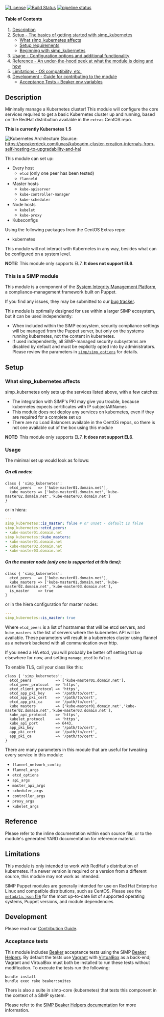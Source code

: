 [![License](http://img.shields.io/:license-apache-blue.svg)](http://www.apache.org/licenses/LICENSE-2.0.html) [![Build Status](https://travis-ci.org/simp/pupmod-simp-simp_kubernetes.svg)](https://travis-ci.org/simp/pupmod-simp-simp_kubernetes) [![pipeline status](https://gitlab.com/simp/pupmod-simp-simp_kubernetes/badges/master/pipeline.svg)](https://gitlab.com/simp/pupmod-simp-simp_kubernetes/commits/master)


#### Table of Contents

1. [Description](#description)
2. [Setup - The basics of getting started with simp_kubernetes](#setup)
    * [What simp_kubernetes affects](#what-simp_kubernetes-affects)
    * [Setup requirements](#setup-requirements)
    * [Beginning with simp_kubernetes](#beginning-with-simp_kubernetes)
3. [Usage - Configuration options and additional functionality](#usage)
4. [Reference - An under-the-hood peek at what the module is doing and how](#reference)
5. [Limitations - OS compatibility, etc.](#limitations)
6. [Development - Guide for contributing to the module](#development)
    * [Acceptance Tests - Beaker env variables](#acceptance-tests)

## Description

Minimally manage a Kubernetes cluster! This module will configure the core
services required to get a basic Kubernetes cluster up and running, based on the
RedHat distribution available in the `extras` CentOS repo.

**This is currently Kubernetes 1.5**

![Kubernetes Architecture](assets/kube_arch.png)
(Source: https://speakerdeck.com/luxas/kubeadm-cluster-creation-internals-from-self-hosting-to-upgradability-and-ha)

This module can set up:
* Every host
  - `etcd` (only one peer has been tested)
  - `flanneld`
* Master hosts
  - `kube-apiserver`
  - `kube-controller-manager`
  - `kube-scheduler`
* Node hosts
  - `kubelet`
  - `kube-proxy`
* Kubeconfigs

Using the following packages from the CentOS Extras repo:
* kubernetes

This module will not interact with Kubernetes in any way, besides what can be
configured on a system level.

**NOTE:** This module only supports EL7.  **It does not support EL6.**

### This is a SIMP module

This module is a component of the [System Integrity Management
Platform](https://github.com/NationalSecurityAgency/SIMP), a
compliance-management framework built on Puppet.

If you find any issues, they may be submitted to our [bug
tracker](https://simp-project.atlassian.net/).

This module is optimally designed for use within a larger SIMP ecosystem, but
it can be used independently:

 * When included within the SIMP ecosystem, security compliance settings will
   be managed from the Puppet server, but only on the systems running kubernetes,
   not the content in kubernetes.
 * If used independently, all SIMP-managed security subsystems are disabled by
   default and must be explicitly opted into by administrators.  Please review
   the parameters in
   [`simp/simp_options`](https://github.com/simp/pupmod-simp-simp_options) for
   details.

## Setup

### What simp_kubernetes affects


simp_kubernetes only sets up the services listed above, with a few catches:

* The integration with SIMP's PKI may give you trouble, because kubernetes
  expects certificates with IP subjectAltNames
* This module does not deploy any services on kubernetes, even if they are
  required for a complete set up
* There are no Load Balancers available in the CentOS repos, so there is not one
  available out of the box using this module

 **NOTE:** This module only supports EL7.  **It does not support EL6.**

### Usage

The minimal set up would look as follows:

##### On all nodes:
```puppet
class { 'simp_kubernetes':
  etcd_peers   => ['kube-master01.domain.net'],
  kube_masters => ['kube-master01.domain.net','kube-master02.domain.net','kube-master03.domain.net']
}
```
or in hiera:
```yaml
---
simp_kubernetes::is_master: false # or unset - default is false
simp_kubernetes::etcd_peers:
- kube-master01.domain.net
simp_kubernetes::kube_masters:
- kube-master01.domain.net
- kube-master02.domain.net
- kube-master03.domain.net
```


##### On the master node (only one is supported at this time):
```puppet
class { 'simp_kubernetes':
  etcd_peers   => ['kube-master01.domain.net'],
  kube_masters => ['kube-master01.domain.net','kube-master02.domain.net','kube-master03.domain.net'],
  is_master    => true
}
```
or in the hiera configuration for master nodes:
```yaml
---
simp_kubernetes::is_master: true
```

Where `etcd_peers` is a list of hostnames that will be etcd servers, and
`kube_masters` is the list of servers where the kubernetes API will be available.
These parameters will result in a kubernetes cluster using flannel as a network
backend with all communication over http.

If you need a HA etcd, you will probably be better off setting that up elsewhere
for now, and setting `manage_etcd` to `false`.


To enable TLS, call your class like this:

```puppet
class { 'simp_kubernetes':
  etcd_peers           => ['kube-master01.domain.net'],
  etcd_peer_protocol   => 'https',
  etcd_client_protocol => 'https',
  etcd_app_pki_key     => '/path/to/cert',
  etcd_app_pki_cert    => '/path/to/cert',
  etcd_app_pki_ca      => '/path/to/cert',
  kube_masters         => ['kube-master01.domain.net','kube-master02.domain.net','kube-master03.domain.net'],
  kube_api_protocol    => 'https',
  kubelet_protocol     => 'https',
  kube_api_port        => 6443,
  app_pki_key          => '/path/to/cert',
  app_pki_cert         => '/path/to/cert',
  app_pki_ca           => '/path/to/cert',
}
```

There are many parameters in this module that are useful for tweaking every
service in this module:
* `flannel_network_config`
* `flannel_args`
* `etcd_options`
* `api_args`
* `master_api_args`
* `scheduler_args`
* `controller_args`
* `proxy_args`
* `kubelet_args`

## Reference

Please refer to the inline documentation within each source file, or to the
module's generated YARD documentation for reference material.

## Limitations

This module is only intended to work with RedHat's distribution of kubernetes.
If a newer version is required or a version from a different source, this module
may not work as intended.

SIMP Puppet modules are generally intended for use on Red Hat Enterprise Linux
and compatible distributions, such as CentOS. Please see the
[`metadata.json` file](./metadata.json) for the most up-to-date list of
supported operating systems, Puppet versions, and module dependencies.

## Development

Please read our [Contribution Guide](http://simp-doc.readthedocs.io/en/stable/contributors_guide/index.html).

### Acceptance tests

This module includes [Beaker](https://github.com/puppetlabs/beaker) acceptance
tests using the SIMP [Beaker Helpers](https://github.com/simp/rubygem-simp-beaker-helpers).
By default the tests use [Vagrant](https://www.vagrantup.com/) with
[VirtualBox](https://www.virtualbox.org) as a back-end; Vagrant and VirtualBox
must both be installed to run these tests without modification. To execute the
tests run the following:

```shell
bundle install
bundle exec rake beaker:suites
```

There is also a suite in simp-core (kubernetes) that tests this component in the
context of a SIMP system.

Please refer to the [SIMP Beaker Helpers documentation](https://github.com/simp/rubygem-simp-beaker-helpers/blob/master/README.md)
for more information.
